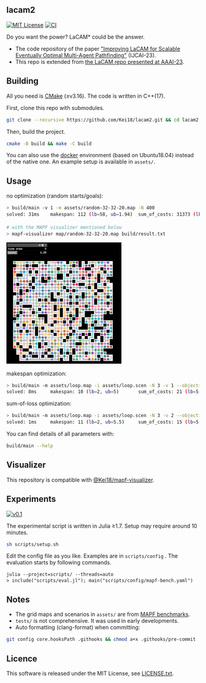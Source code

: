 lacam2
---
[![MIT License](http://img.shields.io/badge/license-MIT-blue.svg?style=flat)](LICENSE)
[![CI](https://github.com/Kei18/lacam2/actions/workflows/ci.yml/badge.svg)](https://github.com/Kei18/lacam2/actions/workflows/ci.yml)

Do you want the power?
LaCAM* could be the answer.

- The code repository of the paper ["Improving LaCAM for Scalable Eventually Optimal Multi-Agent Pathfinding"](https://kei18.github.io/lacam2/) (IJCAI-23).
- This repo is extended from [the LaCAM repo presented at AAAI-23](https://kei18.github.io/lacam/).

## Building

All you need is [CMake](https://cmake.org/) (≥v3.16). The code is written in C++(17).

First, clone this repo with submodules.

```sh
git clone --recursive https://github.com/Kei18/lacam2.git && cd lacam2
```

Then, build the project.

```sh
cmake -B build && make -C build
```

You can also use the [docker](https://www.docker.com/) environment (based on Ubuntu18.04) instead of the native one.
An example setup is available in `assets/`.

## Usage

no optimization (random starts/goals):

```sh
> build/main -v 1 -m assets/random-32-32-20.map -N 400
solved: 31ms    makespan: 112 (lb=58, ub=1.94)  sum_of_costs: 31373 (lb=9217, ub=3.41)  sum_of_loss: 26001 (lb=9217, ub=2.83)

# with the MAPF visualizer mentioned below
> mapf-visualizer map/random-32-32-20.map build/result.txt
```

![](assets/demo-random-32-32-20_400agents.gif)

makespan optimization:

```sh
> build/main -m assets/loop.map -i assets/loop.scen -N 3 -v 1 --objective 1
solved: 8ms     makespan: 10 (lb=2, ub=5)       sum_of_costs: 21 (lb=5, ub=4.2) sum_of_loss: 21 (lb=5, ub=4.2)
```

sum-of-loss optimization:

```sh
> build/main -m assets/loop.map -i assets/loop.scen -N 3 -v 2 --objective 2
solved: 1ms     makespan: 11 (lb=2, ub=5.5)     sum_of_costs: 15 (lb=5, ub=3)   sum_of_loss: 15 (lb=5, ub=3)
```

You can find details of all parameters with:
```sh
build/main --help
```

## Visualizer

This repository is compatible with [@Kei18/mapf-visualizer](https://github.com/kei18/mapf-visualizer).

## Experiments

[![v0.1](https://img.shields.io/badge/tag-v0.1-blue.svg?style=flat)](https://github.com/Kei18/lacam2/releases/tag/v0.1)

The experimental script is written in Julia ≥1.7.
Setup may require around 10 minutes.

```sh
sh scripts/setup.sh
```

Edit the config file as you like.
Examples are in `scripts/config` .
The evaluation starts by following commands.

```
julia --project=scripts/ --threads=auto
> include("scripts/eval.jl"); main("scripts/config/mapf-bench.yaml")
```

## Notes

- The grid maps and scenarios in `assets/` are from [MAPF benchmarks](https://movingai.com/benchmarks/mapf.html).
- `tests/` is not comprehensive. It was used in early developments.
- Auto formatting (clang-format) when committing:

```sh
git config core.hooksPath .githooks && chmod a+x .githooks/pre-commit
```

## Licence

This software is released under the MIT License, see [LICENSE.txt](LICENCE.txt).
